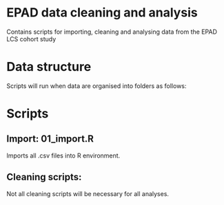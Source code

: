 # EPAD data cleaning and analysis
Contains scripts for importing, cleaning and analysing data from the EPAD LCS cohort study

# Data structure
Scripts will run when data are organised into folders as follows:


# Scripts

## Import: 01_import.R
Imports all .csv files into R environment. 

## Cleaning scripts:
Not all cleaning scripts will be necessary for all analyses. 
